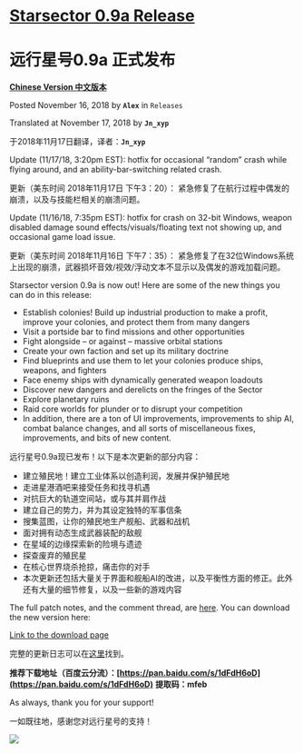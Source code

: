 # [Starsector 0.9a Release](http://fractalsoftworks.com/2018/11/16/starsector-0-9a-release/)
# 远行星号0.9a 正式发布

[**Chinese Version 中文版本**](20181116-chs.md)

Posted November 16, 2018 by **`Alex`** in `Releases`

Translated at November 17, 2018 by **`Jn_xyp`**

于2018年11月17日翻译，译者：**`Jn_xyp`**

Update (11/17/18, 3:20pm EST): hotfix for occasional “random” crash while flying around, and an ability-bar-switching related crash.

更新（美东时间 2018年11月17日 下午3：20）：
紧急修复了在航行过程中偶发的崩溃，以及与技能栏相关的崩溃问题。

Update (11/16/18, 7:35pm EST): hotfix for crash on 32-bit Windows, weapon disabled damage sound effects/visuals/floating text not showing up, and occasional game load issue.

更新（美东时间 2018年11月16日 下午7：35）：
紧急修复了在32位Windows系统上出现的崩溃，武器损坏音效/视效/浮动文本不显示以及偶发的游戏加载问题。

Starsector version 0.9a is now out! Here are some of the new things you can do in this release:

- Establish colonies! Build up industrial production to make a profit, improve your colonies, and protect them from many dangers
- Visit a portside bar to find missions and other opportunities
- Fight alongside – or against – massive orbital stations
- Create your own faction and set up its military doctrine
- Find blueprints and use them to let your colonies produce ships, weapons, and fighters
- Face enemy ships with dynamically generated weapon loadouts
- Discover new dangers and derelicts on the fringes of the Sector
- Explore planetary ruins
- Raid core worlds for plunder or to disrupt your competition
- In addition, there are a ton of UI improvements, improvements to ship AI, combat balance changes, and  all sorts of miscellaneous fixes, improvements, and bits of new content.

远行星号0.9a现已发布！以下是本次更新的部分内容：

- 建立殖民地！建立工业体系以创造利润，发展并保护殖民地
- 走进星港酒吧来接受任务和找寻机遇
- 对抗巨大的轨道空间站，或与其并肩作战
- 建立自己的势力，并为其设定独特的军事信条
- 搜集蓝图，让你的殖民地生产舰船、武器和战机
- 面对拥有动态生成武器装配的敌舰
- 在星域的边缘探索新的险境与遗迹
- 探查废弃的殖民星
- 在核心世界烧杀抢掠，痛击你的对手
- 本次更新还包括大量关于界面和舰船AI的改进，以及平衡性方面的修正。此外还有大量的细节修复，以及一些新的游戏内容

The full patch notes, and the comment thread, are [here](http://fractalsoftworks.com/forum/index.php?topic=13445.0). You can download the new version here:

[Link to the download page](http://fractalsoftworks.com/2018/11/16/starsector-0-9a-release/)

完整的更新日志可以在[这里](..%2F20180601%20-%20Starsector%200.9a%20%28In-Dev%29%20Patch%20Notes%2F20180601-chs.md)找到。

**推荐下载地址（百度云分流）：[https://pan.baidu.com/s/1dFdH6oD](https://pan.baidu.com/s/1dFdH6oD)**
**提取码：mfeb**

As always, thank you for your support!

一如既往地，感谢您对远行星号的支持！

![][screenshot583]

[screenshot583]: 20181116-screenshot583.jpg
